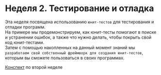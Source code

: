Неделя 2.
Тестирование и отладка
==========================

Эта неделя посвящена использованию `юнит-тестов` для тестирования и отладки программ.  
На примере мы продемонстрируем, как юнит-тесты помогают в поиске и устранении ошибок, а также что нужно делать, чтобы покрыть свой код юнит-тестами.  
Затем с помощью накопленных на данный момент знаний мы `разработаем свой собственный фреймворк для создания юнит-тестов`,  
которым вы сможете пользоваться в своих программах.  

[Конспект](./konspect.pdf) по второй неделе